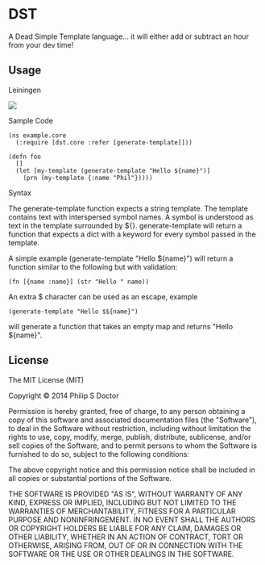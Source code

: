 # DST

A Dead Simple Template language... it will either add or subtract an hour from your dev time!

## Usage

Leiningen 

<img src="https://clojars.org/dst/latest-version.svg">

Sample Code

    (ns example.core
      (:require [dst.core :refer [generate-template]]))

    (defn foo 
      []  
      (let [my-template (generate-template "Hello ${name}")]
        (prn (my-template {:name "Phil"}))))

Syntax

The generate-template function expects a string template.  The template contains text with interspersed symbol names.  A symbol is understood as text in the template surrounded by ${}.  generate-template will return a function that expects a dict with a keyword for every symbol passed in the template.

A simple example (generate-template "Hello ${name}") will return a function similar to the following but with validation:

    (fn [{name :name}] (str "Hello " name))

An extra $ character can be used as an escape, example 

    (generate-template "Hello $${name}") 

will generate a function that takes an empty map and returns "Hello ${name}". 

## License

The MIT License (MIT)

Copyright © 2014 Philip S Doctor

Permission is hereby granted, free of charge, to any person obtaining a copy
of this software and associated documentation files (the "Software"), to deal
in the Software without restriction, including without limitation the rights
to use, copy, modify, merge, publish, distribute, sublicense, and/or sell
copies of the Software, and to permit persons to whom the Software is
furnished to do so, subject to the following conditions:

The above copyright notice and this permission notice shall be included in all
copies or substantial portions of the Software.

THE SOFTWARE IS PROVIDED "AS IS", WITHOUT WARRANTY OF ANY KIND, EXPRESS OR
IMPLIED, INCLUDING BUT NOT LIMITED TO THE WARRANTIES OF MERCHANTABILITY,
FITNESS FOR A PARTICULAR PURPOSE AND NONINFRINGEMENT. IN NO EVENT SHALL THE
AUTHORS OR COPYRIGHT HOLDERS BE LIABLE FOR ANY CLAIM, DAMAGES OR OTHER
LIABILITY, WHETHER IN AN ACTION OF CONTRACT, TORT OR OTHERWISE, ARISING FROM,
OUT OF OR IN CONNECTION WITH THE SOFTWARE OR THE USE OR OTHER DEALINGS IN THE
SOFTWARE.

